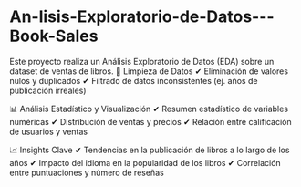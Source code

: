 # An-lisis-Exploratorio-de-Datos---Book-Sales
Este proyecto realiza un Análisis Exploratorio de Datos (EDA) sobre un dataset de ventas de libros.
📌 Limpieza de Datos
✔ Eliminación de valores nulos y duplicados
✔ Filtrado de datos inconsistentes (ej. años de publicación irreales)

📊 Análisis Estadístico y Visualización
✔ Resumen estadístico de variables numéricas
✔ Distribución de ventas y precios
✔ Relación entre calificación de usuarios y ventas

📈 Insights Clave
✔ Tendencias en la publicación de libros a lo largo de los años
✔ Impacto del idioma en la popularidad de los libros
✔ Correlación entre puntuaciones y número de reseñas


